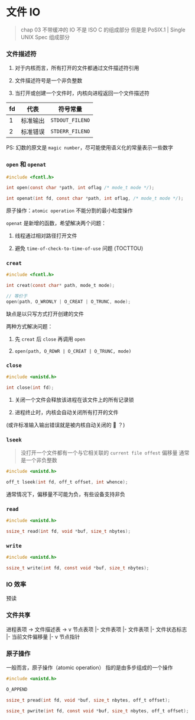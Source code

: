# 文件 IO

> chap 03
> 不带缓冲的 IO
> 不是 ISO C 的组成部分
> 但是是 PoSIX.1 | Single UNIX Spec 组成部分

### 文件描述符

1. 对于内核而言，所有打开的文件都通过文件描述符引用

1. 文件描述符号是一个非负整数

1. 当打开或创建一个文件时，内核向进程返回一个文件描述符

| fd | 代表     | 符号常量        |
|----|:--------:|:---------------:|
| 1  | 标准输出 | `STDOUT_FILENO` |
| 2  | 标准错误 | `STDERR_FILENO` |

PS: 幻数的原文是 `magic number`，尽可能使用语义化的常量表示一些数字

### `open` 和 `openat`

``` c
#include <fcntl.h>

int open(const char *path, int oflag /* mode_t mode */);

int openat(int fd, const char *path, int oflag, /* mode_t mode */);

```

原子操作：`atomic operation` 不能分割的最小粒度操作

`openat` 是新增的函数，希望解决两个问题：

  1. 线程通过相对路径打开文件

  2. 避免 `time-of-check-to-time-of-use` 问题 (TOCTTOU)

### `creat`

``` c
#include <fcntl.h>

int creat(const char* path, mode_t mode);

// 等价于
open(path, O_WRONLY | O_CREAT | O_TRUNC, mode);

```

缺点是以只写方式打开创建的文件

两种方式解决问题：

  1. 先 `creat` 后 `close` 再调用 `open`

  2. `open(path, O_RDWR | O_CREAT | O_TRUNC, mode)`

### `close`

``` c
#include <unistd.h>

int close(int fd);
```

1. 关闭一个文件会释放该进程在该文件上的所有记录锁

2. 进程终止时，内核会自动关闭所有打开的文件

(或许标准输入输出错误就是被内核自动关闭的 🤔 ？)

### `lseek`

> 没打开一个文件都有一个与它相关联的 `current file offest` 偏移量
> 通常是一个非负整数

``` c
#include <unistd.h>

off_t lseek(int fd, off_t offset, int whence);
```

通常情况下，偏移量不可能为负，有些设备支持非负

### `read`

``` c
#include <unistd.h>

ssize_t read(int fd, void *buf, size_t nbytes);
```

### `write`

``` c
#include <unistd.h>

ssize_t write(int fd, const void *buf, size_t nbytes);
```

### IO 效率

预读

### 文件共享

进程表项 -> 文件描述表              -> v 节点表项
            |- 文件表项
            |- 文件表项
              |- 文件状态标志
              |- 当前文件偏移量
              |- v 节点指针

### 原子操作

一般而言，原子操作（atomic operation） 指的是由多步组成的一个操作

``` c
#include <unistd.h>

O_APPEND

ssize_t pread(int fd, void *buf, size_t nbytes, off_t offset);

ssize_t pwrite(int fd, const void *buf, size_t nbytes, off_t offset);
```



